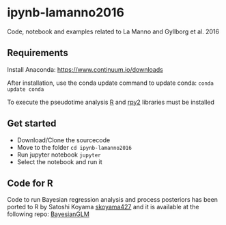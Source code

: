 # ipynb-lamanno2016
Code, notebook and examples related to La Manno and Gyllborg et al. 2016

## Requirements

Install Anaconda:
https://www.continuum.io/downloads

After installation, use the conda update command to update conda: `conda update conda`

To execute the pseudotime analysis [R](https://www.r-project.org) and [rpy2](http://rpy2.readthedocs.io/en/version_2.8.x/) libraries must be installed

## Get started

* Download/Clone the sourcecode
* Move to the folder `cd ipynb-lamanno2016`
* Run jupyter notebook `jupyter`
* Select the notebook and run it

## Code for R

Code to run  Bayesian regression analysis and process posteriors has been ported to R by Satoshi Koyama [skoyama427](https://github.com/skoyama427) and it is available at the following repo: [BayesianGLM](https://github.com/skoyama427/BayesianGLM)

